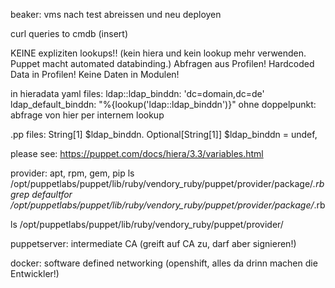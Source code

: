 beaker: vms nach test abreissen und neu deployen

curl queries to cmdb (insert)

KEINE expliziten lookups!!
(kein hiera und kein lookup mehr verwenden. Puppet macht automated databinding.)
Abfragen aus Profilen! Hardcoded Data in Profilen! Keine Daten in Modulen!


in hieradata yaml files:
ldap::ldap_binddn: 'dc=domain,dc=de'
ldap_default_binddn: "%{lookup('ldap::ldap_binddn')}"
ohne doppelpunkt: abfrage von hier per internem lookup

.pp files:
String[1] $ldap_binddn.
Optional[String[1]] $ldap_binddn = undef,

please see: https://puppet.com/docs/hiera/3.3/variables.html


provider: apt, rpm, gem, pip
ls /opt/puppetlabs/puppet/lib/ruby/vendory_ruby/puppet/provider/package/*.rb
grep defaultfor /opt/puppetlabs/puppet/lib/ruby/vendory_ruby/puppet/provider/package/*.rb

ls /opt/puppetlabs/puppet/lib/ruby/vendory_ruby/puppet/provider/


puppetserver: intermediate CA (greift auf CA zu, darf aber signieren!)


docker: software defined networking (openshift, alles da drinn machen die Entwickler!)
